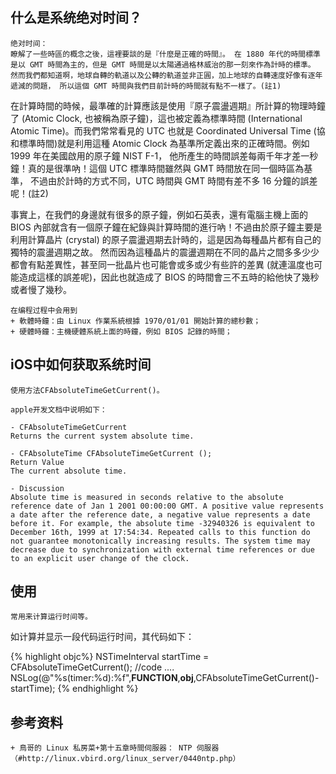 ## 什么是系统绝对时间？

    绝对时间：
    瞭解了一些時區的概念之後，這裡要談的是『什麼是正確的時間』。 在 1880 年代的時間標準是以 GMT 時間為主的，但是 GMT 時間是以太陽通過格林威治的那一刻來作為計時的標準。 然而我們都知道啊，地球自轉的軌道以及公轉的軌道並非正圓，加上地球的自轉速度好像有逐年遞減的問題， 所以這個 GMT 時間與我們目前計時的時間就有點不一樣了。(註1)

在計算時間的時候，最準確的計算應該是使用『原子震盪週期』所計算的物理時鐘了 (Atomic Clock, 也被稱為原子鐘)，這也被定義為標準時間 (International Atomic Time)。而我們常常看見的 UTC 也就是 Coordinated Universal Time (協和標準時間)就是利用這種 Atomic Clock 為基準所定義出來的正確時間。例如 1999 年在美國啟用的原子鐘 NIST F-1， 他所產生的時間誤差每兩千年才差一秒鐘！真的是很準吶！這個 UTC 標準時間雖然與 GMT 時間放在同一個時區為基準， 不過由於計時的方式不同，UTC 時間與 GMT 時間有差不多 16 分鐘的誤差呢！(註2)

事實上，在我們的身邊就有很多的原子鐘，例如石英表，還有電腦主機上面的 BIOS 內部就含有一個原子鐘在紀錄與計算時間的進行吶！不過由於原子鐘主要是利用計算晶片 (crystal) 的原子震盪週期去計時的，這是因為每種晶片都有自己的獨特的震盪週期之故。 然而因為這種晶片的震盪週期在不同的晶片之間多多少少都會有點差異性，甚至同一批晶片也可能會或多或少有些許的差異 (就連溫度也可能造成這樣的誤差呢)，因此也就造成了 BIOS 的時間會三不五時的給他快了幾秒或者慢了幾秒。

    在编程过程中会用到
    + 軟體時鐘：由 Linux 作業系統根據 1970/01/01 開始計算的總秒數；
    + 硬體時鐘：主機硬體系統上面的時鐘，例如 BIOS 記錄的時間；


## iOS中如何获取系统时间

    使用方法CFAbsoluteTimeGetCurrent()。

    apple开发文档中说明如下：
~~~~~~~~~
- CFAbsoluteTimeGetCurrent
Returns the current system absolute time.

- CFAbsoluteTime CFAbsoluteTimeGetCurrent ();
Return Value
The current absolute time.

- Discussion
Absolute time is measured in seconds relative to the absolute reference date of Jan 1 2001 00:00:00 GMT. A positive value represents a date after the reference date, a negative value represents a date before it. For example, the absolute time -32940326 is equivalent to December 16th, 1999 at 17:54:34. Repeated calls to this function do not guarantee monotonically increasing results. The system time may decrease due to synchronization with external time references or due to an explicit user change of the clock.

~~~~~~~~~


## 使用
    常用来计算运行时间等。

如计算并显示一段代码运行时间，其代码如下：

{% highlight objc%}
    NSTimeInterval startTime = CFAbsoluteTimeGetCurrent();
    //code ....
    NSLog(@"%s(timer:%d):%f",__FUNCTION__,__obj__,CFAbsoluteTimeGetCurrent()-startTime);
{% endhighlight %}
  


## 参考资料
    + 鳥哥的 Linux 私房菜+第十五章時間伺服器： NTP 伺服器（#http://linux.vbird.org/linux_server/0440ntp.php）
